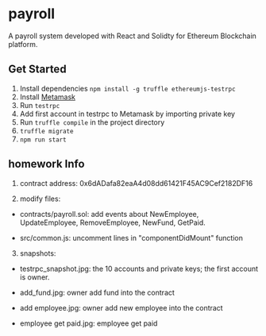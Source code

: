 # payroll

A payroll system developed with React and Solidty for Ethereum Blockchain platform. 

## Get Started

1. Install dependencies `npm install -g truffle ethereumjs-testrpc`
1. Install [Metamask](https://metamask.io/)
1. Run `testrpc`
1. Add first account in testrpc to Metamask by importing private key
1. Run `truffle compile` in the project directory
1. `truffle migrate`
1. `npm run start`


## homework Info

1. contract address: 0x6dADafa82eaA4d08dd61421F45AC9Cef2182DF16

2. modify files:

- contracts/payroll.sol: add events about NewEmployee, UpdateEmployee, RemoveEmployee, NewFund, GetPaid.

- src/common.js: uncomment lines in "componentDidMount" function

3. snapshots:

- testrpc_snapshot.jpg: the 10 accounts and private keys; the first account is owner.

- add_fund.jpg: owner add fund into the contract

- add employee.jpg: owner add new employee into the contract

- employee get paid.jpg: employee get paid
